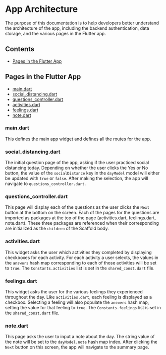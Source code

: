 # App Architecture
The purpose of this documentation is to help developers better understand the architecture of the app, including the backend authentication, data storage, and the various pages in the Flutter app.

## Contents
- [Pages in the Flutter App](#pages-in-the-flutter-app)

## Pages in the Flutter App
- [main.dart](#main.dart)
- [social_distancing.dart](#social_distancing.dart)
- [questions_controller.dart](#questions_controller.dart)
- [activities.dart](#activities.dart)
- [feelings.dart](#feelings.dart)
- [note.dart](#note.dart)

### main.dart
This defines the main app widget and defines all the routes for the app.

### social_distancing.dart
The initial question page of the app, asking if the user practiced social distancing today. Depending on whether the user clicks the Yes or No button, the value of the `socialDistance` key in the `dayModel` model will either be updated with `true` or `false`. After making the selection, the app will navigate to `questions_controller.dart`.

### questions_controller.dart
This page will display each of the questions as the user clicks the `Next` button at the bottom on the screen. Each of the pages for the questions are imported as packages at the top of the page (activities.dart, feelings.dart, note.dart). These three packages are referenced when their corresponding are initialized as the `children` of the Scaffold body.

### activities.dart
This widget asks the user which activities they completed by displaying checkboxes for each activity. For each activity a user selects, the values in the `answers` hash map corresponding to each of those activities will be set to `true`. The `Constants.activities` list is set in the `shared_const.dart` file.

### feelings.dart
This widget asks the user for the various feelings they experienced throughout the day. Like `activities.dart`, each feeling is displayed as a checkbox. Selecting a feeling will also populate the `answers` hash map, setting the value for that feeling to `true`. The `Constants.feelings` list is set in the `shared_const.dart` file.

### note.dart
This page asks the user to input a note about the day. The string value of the note will be set to the `dayModel.note` hash map index. After clicking the `Next` button on this screen, the app will navigate to the summary page.